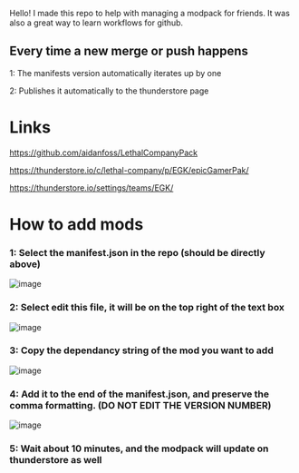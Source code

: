 Hello!
I made this repo to help with managing a modpack for friends.
It was also a great way to learn workflows for github.

## Every time a new merge or push happens

1: The manifests version automatically iterates up by one

2: Publishes it automatically to the thunderstore page

# Links

https://github.com/aidanfoss/LethalCompanyPack

https://thunderstore.io/c/lethal-company/p/EGK/epicGamerPak/ 

https://thunderstore.io/settings/teams/EGK/

# How to add mods

### 1: Select the manifest.json in the repo (should be directly above)

![image](https://github.com/user-attachments/assets/bcfc9da2-2659-4374-9460-2fb7953179f2)

### 2: Select edit this file, it will be on the top right of the text box

![image](https://github.com/user-attachments/assets/f08fcf06-20a5-4f9b-a6f8-64a70dd14131)

### 3: Copy the dependancy string of the mod you want to add

![image](https://github.com/user-attachments/assets/0a80c5f5-5eba-4d9f-a90b-3dd971cd1f00)

### 4: Add it to the end of the manifest.json, and preserve the comma formatting. (DO NOT EDIT THE VERSION NUMBER) 

![image](https://github.com/user-attachments/assets/5d5c31c3-0b2e-46e3-92a1-0f0e0ac02390)

### 5: Wait about 10 minutes, and the modpack will update on thunderstore as well

